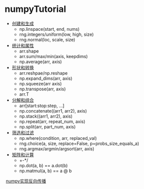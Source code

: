 # numpyTutorial

- [创建和生成](https://github.com/MorvanLi/numpyTutorial/blob/main/np1_%E5%88%9B%E5%BB%BA%E5%92%8C%E7%94%9F%E6%88%90.ipynb)
  - np.linspace(start, end, nums)
  - rng.integers/uniform(low, high, size)
  - rng.normal(loc, scale, size)
- [统计和属性](https://github.com/MorvanLi/numpyTutorial/blob/main/np2_%E7%BB%9F%E8%AE%A1%E5%92%8C%E5%B1%9E%E6%80%A7.ipynb)
  - arr.shape
  -  arr.sum/max/min(axis, keepdims)
  - np.average(arr, axis)
- [形状和转换](https://github.com/MorvanLi/numpyTutorial/blob/main/np3_%E5%BD%A2%E7%8A%B6%E5%92%8C%E8%BD%AC%E6%8D%A2.ipynb)
  - arr.reshpae/np.reshape
  - np.expand_dims(arr, axis)
  - np.squeeze(arr axis)
  - np.transpose(arr, axis)
  - arr.T
- [分解和组合](https://github.com/MorvanLi/numpyTutorial/blob/main/np4_%E5%88%86%E8%A7%A3%E5%92%8C%E7%BB%84%E5%90%88.ipynb)
  - arr[start:stop:step, ...]
  - np.concatenate((arr1, arr2), axis)
  - np.stack((arr1, arr2), axis)
  - np.repeat(arr, repeat_num, axis)
  - np.split(arr, part_num, axis)
- [筛选和过滤](https://github.com/MorvanLi/numpyTutorial/blob/main/np5_%E7%AD%9B%E9%80%89%E5%92%8C%E8%BF%87%E6%BB%A4.ipynb)
  - np.where(condition, arr, replaced_val)
  - rng.choice(a, size, replace=False, p=probs_size_equals_a)
  - rng.argmax/argmin/argsort(arr, axis)
- [矩阵和计算](https://github.com/MorvanLi/numpyTutorial/blob/main/np6_%E7%9F%A9%E9%98%B5%E5%92%8C%E8%AE%A1%E7%AE%97.ipynb)
  - +-*/
  - np.dot(a, b) == a.dot(b)
  - np.matmul(a, b) == a @ b

​	[numpy实现反向传播](https://github.com/MorvanLi/numpyTutorial/blob/main/demo.ipynb)